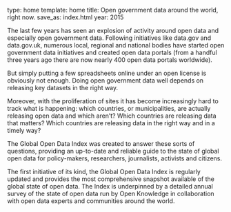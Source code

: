 type: home
template: home
title: Open government data around the world, right now.
save_as: index.html
year: 2015


The last few years has seen an explosion of activity around open data and especially open government data. Following initiatives like data.gov and data.gov.uk, numerous local, regional and national bodies have started open government data initiatives and created open data portals (from a handful three years ago there are now nearly 400 open data portals worldwide).

But simply putting a few spreadsheets online under an open license is obviously not enough. Doing open government data well depends on releasing key datasets in the right way.

Moreover, with the proliferation of sites it has become increasingly hard to track what is happening: which countries, or municipalities, are actually releasing open data and which aren’t? Which countries are releasing data that matters? Which countries are releasing data in the right way and in a timely way?

The Global Open Data Index was created to answer these sorts of questions, providing an up-to-date and reliable guide to the state of global open data for policy-makers, researchers, journalists, activists and citizens.

The first initiative of its kind, the Global Open Data Index is regularly updated and provides the most comprehensive snapshot available of the global state of open data. The Index is underpinned by a detailed annual survey of the state of open data run by Open Knowledge in collaboration with open data experts and communities around the world.
